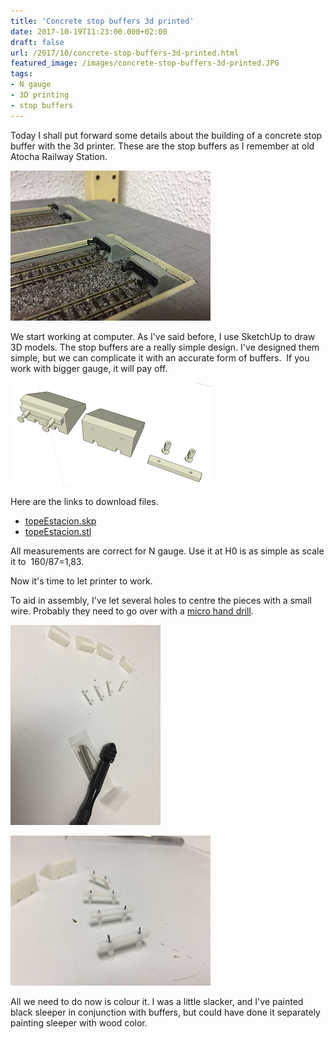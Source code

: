 ```yaml
---
title: 'Concrete stop buffers 3d printed'
date: 2017-10-19T11:23:00.000+02:00
draft: false
url: /2017/10/concrete-stop-buffers-3d-printed.html
featured_image: /images/concrete-stop-buffers-3d-printed.JPG
tags: 
- N gauge
- 3D printing
- stop buffers
---
```


Today I shall put forward some details about the building of a concrete stop buffer with the 3d printer. These are the stop buffers as I remember at old Atocha Railway Station.  
  

[![](IMG_4038.JPG)](IMG_4038_big.jpeg)

  
  
We start working at computer. As I've said before, I use SketchUp to draw 3D models. The stop buffers are a really simple design. I've designed them simple, but we can complicate it with an accurate form of buffers.  If you work with bigger gauge, it will pay off.  
  

[![](Screenshot-2017-12-06-21.32.16.png)](Screenshot-2017-12-06-21.32.16big.png)

Here are the links to download files.  

*   [topeEstacion.skp](https://www.dropbox.com/s/bmzwy3o4kpiz7f6/topeEstacion.skp?dl=0)
*   [topeEstacion.stl](https://www.dropbox.com/s/5ytisa25czl2vvb/topeEstacion.stl?dl=0)

All measurements are correct for N gauge. Use it at H0 is as simple as scale it to  160/87=1,83.

  

Now it's time to let printer to work.

  

  

  

To aid in assembly, I've let several holes to centre the pieces with a small wire. Probably they need to go over with a [micro hand drill](https://www.amazon.co.uk/gp/product/B06XG1FY8P/ref=as_li_tl?ie=UTF8&camp=1634&creative=6738&creativeASIN=B06XG1FY8P&linkCode=as2&tag=littlerailway-21&linkId=0f42efcce03360929549cb369453b5c1).

  

[![](IMG_4020.JPG)](IMG_4020_big.jpeg)

  

[![](IMG_4021.JPG)](IMG_4021_big.jpeg)

  

  

All we need to do now is colour it. I was a little slacker, and I've painted black sleeper in conjunction with buffers, but could have done it separately painting sleeper with wood color.